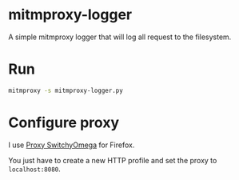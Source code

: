 # mitmproxy-logger
A simple mitmproxy logger that will log all request to the filesystem.

# Run

```bash
mitmproxy -s mitmproxy-logger.py
```

# Configure proxy

I use [Proxy SwitchyOmega](https://addons.mozilla.org/en-US/firefox/addon/switchyomega/) for Firefox.

You just have to create a new HTTP profile and set the proxy to `localhost:8080`.
